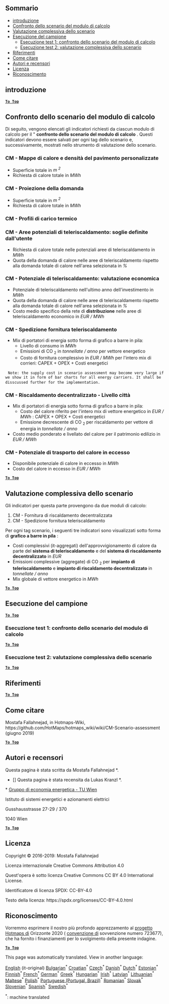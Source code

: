 <h2> Sommario </h2><ul><li> <a href="#introduction">introduzione</a> </li><li> <a href="#Calculation-module-scenario-comparison">Confronto dello scenario del modulo di calcolo</a> </li><li> <a href="#Overall-scenario-assessment">Valutazione complessiva dello scenario</a> </li><li> <a href="#sample-run">Esecuzione del campione</a> <ul><li> <a href="#test-run-1-calculation-module-scenario-comparison">Esecuzione test 1: confronto dello scenario del modulo di calcolo</a> </li><li> <a href="#test-run-2-overall-scenario-assessment">Esecuzione test 2: valutazione complessiva dello scenario</a> </li></ul></li><li> <a href="#references">Riferimenti</a> </li><li> <a href="#how-to-cite">Come citare</a> </li><li> <a href="#authors-and-reviewers">Autori e recensori</a> </li><li> <a href="#license">Licenza</a> </li><li> <a href="#acknowledgement">Riconoscimento</a> </li></ul><h2> introduzione </h2><p><ins> <code><strong><a href="#table-of-contents">To Top</a></strong></code> </ins> </p><h2> Confronto dello scenario del modulo di calcolo </h2><p> Di seguito, vengono elencati gli indicatori richiesti da ciascun modulo di calcolo per il &quot; <strong>confronto dello scenario del modulo di calcolo</strong> . Questi indicatori devono essere salvati per ogni tag dello scenario e, successivamente, mostrati nello strumento di valutazione dello scenario. </p><h3> CM - Mappe di calore e densità del pavimento personalizzate </h3><ul><li> Superficie totale in <em><em>m <sup>2</sup></em></em> </li><li> Richiesta di calore totale in <em><em>MWh</em></em> </li></ul><h3> CM - Proiezione della domanda </h3><ul><li> Superficie totale in <em><em>m <sup>2</sup></em></em> </li><li> Richiesta di calore totale in <em><em>MWh</em></em> </li></ul><h3> CM - Profili di carico termico </h3><h3> CM - Aree potenziali di teleriscaldamento: soglie definite dall&#39;utente </h3><ul><li> Richiesta di calore totale nelle potenziali aree di teleriscaldamento in <em><em>MWh</em></em> </li><li> Quota della domanda di calore nelle aree di teleriscaldamento rispetto alla domanda totale di calore nell&#39;area selezionata in <em><em>%</em></em> </li></ul><h3> CM - Potenziale di teleriscaldamento: valutazione economica </h3><ul><li> Potenziale di teleriscaldamento nell&#39;ultimo anno dell&#39;investimento in <em><em>MWh</em></em> </li><li> Quota della domanda di calore nelle aree di teleriscaldamento rispetto alla domanda totale di calore nell&#39;area selezionata in <em><em>%</em></em> </li><li> Costo medio specifico della rete di <strong>distribuzione</strong> nelle aree di teleriscaldamento economico in <em><em>EUR / MWh</em></em> </li></ul><h3> CM - Spedizione fornitura teleriscaldamento </h3><ul><li> Mix di portatori di energia sotto forma di grafico a barre in pila: <ul><li> Livello di consumo in <em><em>MWh</em></em> </li><li> Emissioni di CO <sub>2</sub> in <em><em>tonnellate / anno</em></em> per vettore energetico </li><li> Costo di fornitura complessivo in <em><em>EUR / MWh</em></em> per l&#39;intero mix di corrieri: CAPEX + OPEX + Costi energetici </li></ul></li></ul><pre> <code>Note: the supply cost in scenario assessment may become very large if we show it in form of bar charts for all energy carriers. It shall be disscussed further for the implementation.</code> </pre><h3> CM - Riscaldamento decentralizzato - Livello città </h3><ul><li> Mix di portatori di energia sotto forma di grafico a barre in pila: <ul><li> Costo del calore riferito per l&#39;intero mix di vettore energetico in <em><em>EUR / MWh</em></em> : CAPEX + OPEX + Costi energetici </li><li> Emissione decrescente di CO <sub>2</sub> per riscaldamento per vettore di energia in <em><em>tonnellate / anno</em></em> </li></ul></li><li> Costo medio ponderato e livellato del calore per il patrimonio edilizio in <em><em>EUR / MWh</em></em> </li></ul><h3> CM - Potenziale di trasporto del calore in eccesso </h3><ul><li> Disponibile potenziale di calore in eccesso in <em><em>MWh</em></em> </li><li> Costo del calore in eccesso in <em><em>EUR / MWh</em></em> </li></ul><p><ins> <code><strong><a href="#table-of-contents">To Top</a></strong></code> </ins> </p><h2> Valutazione complessiva dello scenario </h2><p> Gli indicatori per questa parte provengono da due moduli di calcolo: </p><ol><li> CM - Fornitura di riscaldamento decentralizzata </li><li> CM - Spedizione fornitura teleriscaldamento </li></ol><p> Per ogni tag scenario, i seguenti tre indicatori sono visualizzati sotto forma di <strong>grafico a barre in pila</strong> : </p><ul><li> Costi complessivi (it-aggregati) dell&#39;approvvigionamento di calore da parte del <strong>sistema di teleriscaldamento</strong> e del <strong>sistema di riscaldamento decentralizzato</strong> in <em><em>EUR</em></em> </li><li> Emissioni complessive (aggregate) di CO <sub>2</sub> per <strong>impianto di teleriscaldamento</strong> e <strong>impianto di riscaldamento decentralizzato</strong> in <em><em>tonnellate / anno</em></em> </li><li> Mix globale di vettore energetico in <em><em>MWh</em></em> </li></ul><p><ins> <code><strong><a href="#table-of-contents">To Top</a></strong></code> </ins> </p><h2> Esecuzione del campione </h2><p><ins> <code><strong><a href="#table-of-contents">To Top</a></strong></code> </ins> </p><h3> Esecuzione test 1: confronto dello scenario del modulo di calcolo </h3><p><ins> <code><strong><a href="#table-of-contents">To Top</a></strong></code> </ins> </p><h3> Esecuzione test 2: valutazione complessiva dello scenario </h3><p><ins> <code><strong><a href="#table-of-contents">To Top</a></strong></code> </ins> </p><h2> Riferimenti </h2><p><ins> <code><strong><a href="#table-of-contents">To Top</a></strong></code> </ins> </p><h2> Come citare </h2><p> Mostafa Fallahnejad, in Hotmaps-Wiki, https://github.com/HotMaps/hotmaps_wiki/wiki/CM-Scenario-assessment (giugno 2019) </p><p><ins> <code><strong><a href="#table-of-contents">To Top</a></strong></code> </ins> </p><h2> Autori e recensori </h2><p> Questa pagina è stata scritta da Mostafa Fallahnejad *. </p><ul><li> [] Questa pagina è stata recensita da Lukas Kranzl *. </li></ul><p> * <a href="https://eeg.tuwien.ac.at/">Gruppo di economia energetica - TU Wien</a> </p><p> Istituto di sistemi energetici e azionamenti elettrici </p><p> Gusshausstrasse 27-29 / 370 </p><p> 1040 Wien </p><p><ins> <code><strong><a href="#table-of-contents">To Top</a></strong></code> </ins> </p><h2> Licenza </h2><p> Copyright © 2016-2019: Mostafa Fallahnejad </p><p> Licenza internazionale Creative Commons Attribution 4.0 </p><p> Quest&#39;opera è sotto licenza Creative Commons CC BY 4.0 International License. </p><p> Identificatore di licenza SPDX: CC-BY-4.0 </p><p> Testo della licenza: https://spdx.org/licenses/CC-BY-4.0.html </p><h2> Riconoscimento </h2><p> Vorremmo esprimere il nostro più profondo apprezzamento al <a href="https://www.hotmaps-project.eu">progetto Hotmaps di</a> Orizzonte 2020 ( <a href="https://www.hotmaps-project.eu">convenzione di</a> sovvenzione numero 723677), che ha fornito i finanziamenti per lo svolgimento della presente indagine. </p><p><ins> <code><strong><a href="#table-of-contents">To Top</a></strong></code> </ins> </p>

This page was automatically translated. View in another language:

[English](../en/CM-Scenario-assessment.md) (it-original) [Bulgarian](../bg/CM-Scenario-assessment.md)<sup>\*</sup> [Croatian](../hr/CM-Scenario-assessment.md)<sup>\*</sup> [Czech](../cs/CM-Scenario-assessment.md)<sup>\*</sup> [Danish](../da/CM-Scenario-assessment.md)<sup>\*</sup> [Dutch](../nl/CM-Scenario-assessment.md)<sup>\*</sup> [Estonian](../et/CM-Scenario-assessment.md)<sup>\*</sup> [Finnish](../fi/CM-Scenario-assessment.md)<sup>\*</sup> [French](../fr/CM-Scenario-assessment.md)<sup>\*</sup> [German](../de/CM-Scenario-assessment.md)<sup>\*</sup> [Greek](../el/CM-Scenario-assessment.md)<sup>\*</sup> [Hungarian](../hu/CM-Scenario-assessment.md)<sup>\*</sup> [Irish](../ga/CM-Scenario-assessment.md)<sup>\*</sup>  [Latvian](../lv/CM-Scenario-assessment.md)<sup>\*</sup> [Lithuanian](../lt/CM-Scenario-assessment.md)<sup>\*</sup> [Maltese](../mt/CM-Scenario-assessment.md)<sup>\*</sup> [Polish](../pl/CM-Scenario-assessment.md)<sup>\*</sup> [Portuguese (Portugal, Brazil)](../pt/CM-Scenario-assessment.md)<sup>\*</sup> [Romanian](../ro/CM-Scenario-assessment.md)<sup>\*</sup> [Slovak](../sk/CM-Scenario-assessment.md)<sup>\*</sup> [Slovenian](../sl/CM-Scenario-assessment.md)<sup>\*</sup> [Spanish](../es/CM-Scenario-assessment.md)<sup>\*</sup> [Swedish](../sv/CM-Scenario-assessment.md)<sup>\*</sup> 

<sup>\*</sup>: machine translated
